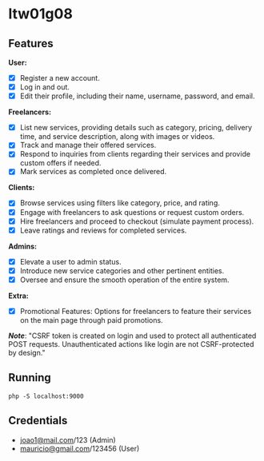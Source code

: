 
# ltw01g08

## Features

**User:**
- [x] Register a new account.
- [x] Log in and out.
- [x] Edit their profile, including their name, username, password, and email.

**Freelancers:**
- [x] List new services, providing details such as category, pricing, delivery time, and service description, along with images or videos.
- [x] Track and manage their offered services.
- [x] Respond to inquiries from clients regarding their services and provide custom offers if needed.
- [x] Mark services as completed once delivered.

**Clients:**
- [x] Browse services using filters like category, price, and rating.
- [x] Engage with freelancers to ask questions or request custom orders.
- [x] Hire freelancers and proceed to checkout (simulate payment process).
- [x] Leave ratings and reviews for completed services.

**Admins:**
- [x] Elevate a user to admin status.
- [x] Introduce new service categories and other pertinent entities.
- [x] Oversee and ensure the smooth operation of the entire system.

**Extra:**
- [x] Promotional Features: Options for freelancers to feature their services on the main page through paid promotions.


***Note***:
"CSRF token is created on login and used to protect all authenticated POST requests. Unauthenticated actions like login are not CSRF-protected by design."

## Running
    php -S localhost:9000

## Credentials

- joao1@mail.com/123 (Admin)
- mauricio@gmail.com/123456 (User)
